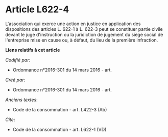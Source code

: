 # Article L622-4

L'association qui exerce une action en justice en application des dispositions des articles L. 622-1 à L. 622-3 peut se
constituer partie civile devant le juge d'instruction ou la juridiction de jugement du siège social de l'entreprise mise en
cause ou, à défaut, du lieu de la première infraction.

**Liens relatifs à cet article**

_Codifié par_:

  - Ordonnance n°2016-301 du 14 mars 2016 - art.

_Créé par_:

  - Ordonnance n°2016-301 du 14 mars 2016 - art.

_Anciens textes_:

  - Code de la consommation - art. L422-3 (Ab)

_Cite_:

  - Code de la consommation - art. L622-1 (VD)
